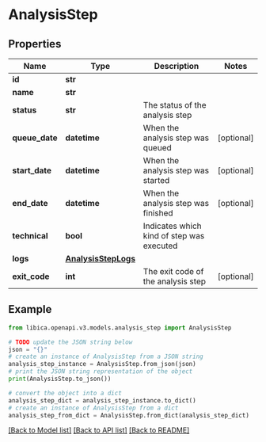 # AnalysisStep


## Properties

Name | Type | Description | Notes
------------ | ------------- | ------------- | -------------
**id** | **str** |  | 
**name** | **str** |  | 
**status** | **str** | The status of the analysis step | 
**queue_date** | **datetime** | When the analysis step was queued | [optional] 
**start_date** | **datetime** | When the analysis step was started | [optional] 
**end_date** | **datetime** | When the analysis step was finished | [optional] 
**technical** | **bool** | Indicates which kind of step was executed | 
**logs** | [**AnalysisStepLogs**](AnalysisStepLogs.md) |  | 
**exit_code** | **int** | The exit code of the analysis step | [optional] 

## Example

```python
from libica.openapi.v3.models.analysis_step import AnalysisStep

# TODO update the JSON string below
json = "{}"
# create an instance of AnalysisStep from a JSON string
analysis_step_instance = AnalysisStep.from_json(json)
# print the JSON string representation of the object
print(AnalysisStep.to_json())

# convert the object into a dict
analysis_step_dict = analysis_step_instance.to_dict()
# create an instance of AnalysisStep from a dict
analysis_step_from_dict = AnalysisStep.from_dict(analysis_step_dict)
```
[[Back to Model list]](../README.md#documentation-for-models) [[Back to API list]](../README.md#documentation-for-api-endpoints) [[Back to README]](../README.md)


